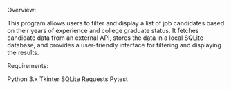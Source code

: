 Overview:

This program allows users to filter and display a list of job candidates based on their years of experience and college graduate status. 
It fetches candidate data from an external API, stores the data in a local SQLite database, and provides a user-friendly interface for filtering and displaying the results.

Requirements:

Python 3.x
Tkinter 
SQLite 
Requests
Pytest
